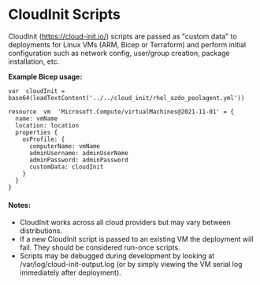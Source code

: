 # CloudInit Scripts
CloudInit (https://cloud-init.io/) scripts are passed as "custom data" to deployments for Linux VMs (ARM, Bicep or Terraform) and perform initial configuration such as network config, user/group creation, package installation, etc.

**Example Bicep usage:**
```
var  cloudInit = base64(loadTextContent('../../cloud_init/rhel_azdo_poolagent.yml'))

resource  vm  'Microsoft.Compute/virtualMachines@2021-11-01' = {
  name: vmName
  location: location
  properties {
    osProfile: {
      computerName: vmName
      adminUsername: adminUserName
      adminPassword: adminPassword
      customData: cloudInit
    }
  }
}
```
#### Notes:
- CloudInit works across all cloud providers but may vary between distributions.
- If a new CloudInit script is passed to an existing VM the deployment will fail. They should be considered run-once scripts.
- Scripts may be debugged during development by looking at /var/log/cloud-init-output.log (or by simply viewing the VM serial log immediately after deployment).